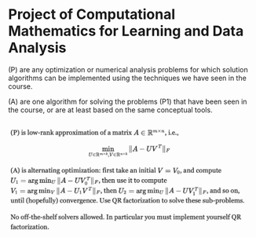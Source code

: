 # Project of Computational Mathematics for Learning and Data Analysis

(P) are any optimization or numerical analysis problems for which solution algorithms can be implemented using the techniques we have seen in the course.

(A) are one algorithm for solving the problems (P1) that have been seen in the course, or are at least based on the same conceptual tools.

![alt text](cm_project.png)
